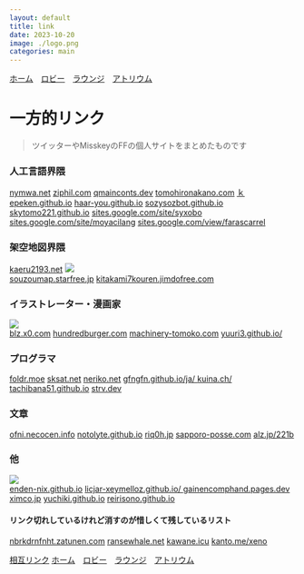 ```yaml
---
layout: default
title: link
date: 2023-10-20
image: ./logo.png
categories: main
---
```

[ホーム](./index.html)　[ロビー](144)　[ラウンジ](159)　[アトリウム](160)
# 一方的リンク
>ツイッターやMisskeyのFFの個人サイトをまとめたものです  


### 人工言語界隈
[nymwa.net](http://nymwa.net)
[ziphil.com](http://ziphil.com/)
[qmainconts.dev](https://qmainconts.dev/)
[tomohironakano.com](https://tomohironakano.com/)
[ｋepeken.github.io](https://kepeken.github.io/)
[haar-you.github.io](https://haar-you.github.io/)
[sozysozbot.github.io](https://sozysozbot.github.io/)
[skytomo221.github.io](https://skytomo221.github.io/)
[sites.google.com/site/syxobo](https://sites.google.com/site/syxobo/)
[sites.google.com/site/moyacilang](https://sites.google.com/site/moyacilang/)
[sites.google.com/view/farascarrel](https://sites.google.com/view/farascarrel)

### 架空地図界隈
[kaeru2193.net](https://kaeru2193.net/)
[![](https://pref-karafuto.net/images/bannerLSKP.png)](http://pref-karafuto.net/Index.html)  
[souzoumap.starfree.jp](http://souzoumap.starfree.jp/)
[kitakami7kouren.jimdofree.com](https://kitakami7kouren.jimdofree.com/)


### イラストレーター・漫画家
[![](https://kusakabeworks.net/banner.png)](https://kusakabeworks.net)  
[blz.x0.com](http://blz.x0.com/)
[hundredburger.com](https://hundredburger.com/)
[machinery-tomoko.com](https://www.machinery-tomoko.com/)
[yuuri3.github.io/ ](https://yuuri3.github.io/)

### プログラマ
[foldr.moe](https://foldr.moe/)
[sksat.net](https://sksat.net)
[neriko.net](https://neriko.net/)
[gfngfn.github.io/ja/ ](https://gfngfn.github.io/ja/)
[kuina.ch/ ](https://kuina.ch/)
[tachibana51.github.io](https://tachibana51.github.io/)
[strv.dev](https://strv.dev/)

### 文章
[ofni.necocen.info](https://ofni.necocen.info)
[notolyte.github.io](https://notolyte.github.io/)
[riq0h.jp](https://riq0h.jp)
[sapporo-posse.com](https://sapporo-posse.com/)
[alz.jp/221b](https://www.alz.jp/221b)

### 他
[![](https://www2s.biglobe.ne.jp/~masamich/masa_ico16.gif)](https://www2s.biglobe.ne.jp/~masamich/)  
[enden-nix.github.io](https://enden-nix.github.io/)
[licjar-xeymelloz.github.io/ ](https://licjar-xeymelloz.github.io/)
[gainencomphand.pages.dev](https://gainencomphand.pages.dev/)
[ximco.jp](http://www.ximco.jp/)
[yuchiki.github.io](https://yuchiki.github.io/)
[reirisono.github.io](https://reirisono.github.io/)

#### リンク切れしているけれど消すのが惜しくて残しているリスト
[nbrkdrnfnht.zatunen.com](https://nbrkdrnfnht.zatunen.com/)
[ransewhale.net](https://ransewhale.net/)
[kawane.icu](https://kawane.icu/)
[kanto.me/xeno](http://kanto.me/xeno/)


[相互リンク](135)
[ホーム](./index.html)　[ロビー](144)　[ラウンジ](159)　[アトリウム](160)
